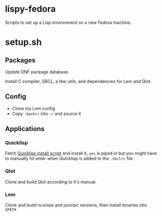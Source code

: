 # lispy-fedora

Scripts to set up a Lisp environment on a new Fedora machine.

# setup.sh

## Packages

Update DNF package database.

Install C compiler, SBCL, a few utils, and dependencies for Lem and Qlot.

## Config

- Clone my Lem config
- Copy `.bashrc` into `~/` and source it

## Applications

### Quicklisp

Fetch [Quicklisp install script](https://beta.quicklisp.org/quicklisp.lisp) and install it, `yes` is piped in but you might have to manually hit enter when Quicklisp is added to the `.sbclrc` file.

### Qlot

Clone and build Qlot according to it's manual.

### Lem

Clone and build ncurses and jsonrpc versions, then install binaries into `$PATH`
